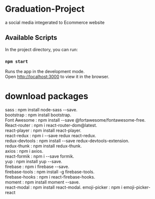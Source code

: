 # Graduation-Project

a social media integerated to Ecommerce website

## Available Scripts

In the project directory, you can run:

### `npm start`

Runs the app in the development mode.\
Open [http://localhost:3000](http://localhost:3000) to view it in the browser.

# download packages

sass           : npm install node-sass --save.\
bootstrap      : npm install bootstrap.\
Font Awesome   : npm install --save @fortawesome/fontawesome-free.\
React-router   : npm i react-router-dom@latest.\
react-player   : npm install react-player.\
react-redux    : npm i --save redux react-redux.\
redux-devtools : npm install --save redux-devtools-extension.\
redux-thunk    : npm install redux-thunk.\
axios          : npm i axios.\
react-formik   : npm i --save formik.\
yup            : npm install yup --save.\
firebase       : npm i firebase --save.\
firebase-tools : npm install -g firebase-tools.\
firebase-hooks : npm i react-firebase-hooks.\
moment         : npm install moment --save.\
react-modal    : npm install react-modal.
emoji-picker   : npm i emoji-picker-react
 